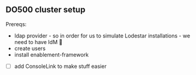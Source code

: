 ## DO500 cluster setup

Prereqs:
- ldap provider - so in order for us to simulate Lodestar installations - we need to have IdM :facepalm: 
- create users
- install enablement-framework 
    
- [ ] add ConsoleLink to make stuff easier
